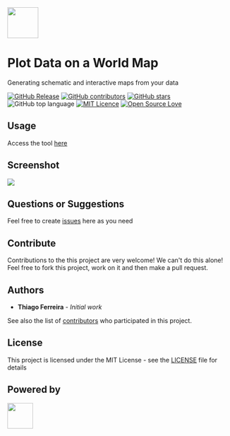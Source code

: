 <img src="https://thiagodnf.github.io/plot-data-on-a-world-map/images/favicons/apple-touch-icon.png" width="70px"/>

# Plot Data on a World Map

Generating schematic and interactive maps from your data

[![GitHub Release](https://img.shields.io/github/release/iselab-dearborn/plot-data-on-a-world-map.svg)](https://github.com/iselab-dearborn/plot-data-on-a-world-map/releases/latest)
[![GitHub contributors](https://img.shields.io/github/contributors/iselab-dearborn/plot-data-on-a-world-map.svg)](https://github.com/iselab-dearborn/plot-data-on-a-world-map/graphs/contributors)
[![GitHub stars](https://img.shields.io/github/stars/iselab-dearborn/plot-data-on-a-world-map.svg)](https://github.com/iselab-dearborn/plot-data-on-a-world-map)
![GitHub top language](https://img.shields.io/github/languages/top/iselab-dearborn/plot-data-on-a-world-map)
[![MIT Licence](https://badges.frapsoft.com/os/mit/mit.svg?v=103)](https://opensource.org/licenses/mit-license.php)
[![Open Source Love](https://badges.frapsoft.com/os/v1/open-source.svg?v=103)](https://github.com/ellerbrock/open-source-badges/)

## Usage

Access the tool <a href="https://iselab-dearborn.github.io/plot-data-on-a-world-map/">here</a>

## Screenshot

<div >
    <kbd>
        <img src="https://thiagodnf.github.io/plot-data-on-a-world-map/images/screenshot.png"/>
    </kbd>
</div>

## Questions or Suggestions

Feel free to create <a href="https://github.com/iselab-dearborn/plot-data-on-a-world-map/issues">issues</a> here as you need

## Contribute

Contributions to the this project are very welcome! We can't do this alone! Feel free to fork this project, work on it and then make a pull request.

## Authors

* **Thiago Ferreira** - *Initial work*

See also the list of [contributors](https://github.com/iselab-dearborn/plot-data-on-a-world-map/graphs/contributors) who participated in this project.

## License

This project is licensed under the MIT License - see the [LICENSE](LICENSE) file for details

## Powered by

<p float="left">
    <img src="https://user-images.githubusercontent.com/114015/77862143-99351b80-71e7-11ea-84b2-62038634f314.png" height="58px"/>
</p>
